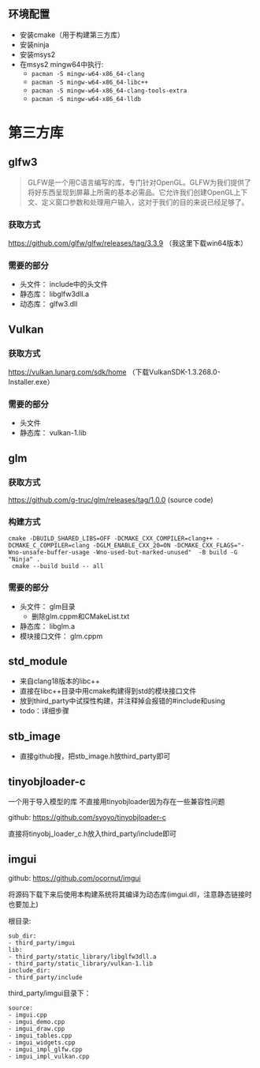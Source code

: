 ## 环境配置
- 安装cmake（用于构建第三方库）
- 安装ninja
- 安装msys2
- 在msys2 mingw64中执行:
  - `pacman -S mingw-w64-x86_64-clang`
  - `pacman -S mingw-w64-x86_64-libc++`
  - `pacman -S mingw-w64-x86_64-clang-tools-extra`
  - `pacman -S mingw-w64-x86_64-lldb`

# 第三方库
## glfw3
> GLFW是一个用C语言编写的库，专门针对OpenGL。GLFW为我们提供了将好东西呈现到屏幕上所需的基本必需品。它允许我们创建OpenGL上下文、定义窗口参数和处理用户输入，这对于我们的目的来说已经足够了。
### 获取方式 
https://github.com/glfw/glfw/releases/tag/3.3.9 （我这里下载win64版本）

### 需要的部分
- 头文件： include中的头文件
- 静态库： libglfw3dll.a 
- 动态库： glfw3.dll

## Vulkan
### 获取方式
https://vulkan.lunarg.com/sdk/home （下载VulkanSDK-1.3.268.0-Installer.exe）
### 需要的部分
- 头文件
- 静态库： vulkan-1.lib

## glm
### 获取方式
https://github.com/g-truc/glm/releases/tag/1.0.0 (source code)
### 构建方式
```
cmake -DBUILD_SHARED_LIBS=OFF -DCMAKE_CXX_COMPILER=clang++ -DCMAKE_C_COMPILER=clang -DGLM_ENABLE_CXX_20=ON -DCMAKE_CXX_FLAGS="-Wno-unsafe-buffer-usage -Wno-used-but-marked-unused"  -B build -G "Ninja" .
 cmake --build build -- all
```
### 需要的部分
- 头文件： glm目录
  - 删除glm.cppm和CMakeList.txt
- 静态库： libglm.a
- 模块接口文件： glm.cppm

## std_module
- 来自clang18版本的libc++
- 直接在libc++目录中用cmake构建得到std的模块接口文件
- 放到third_party中试探性构建，并注释掉会报错的#include和using
- todo：详细步骤

## stb_image
- 直接github搜，把stb_image.h放third_party即可

## tinyobjloader-c

一个用于导入模型的库
不直接用tinyobjloader因为存在一些兼容性问题

github: https://github.com/syoyo/tinyobjloader-c

直接将tinyobj_loader_c.h放入third_party/include即可

## imgui

github: https://github.com/ocornut/imgui

将源码下载下来后使用本构建系统将其编译为动态库(imgui.dll，注意静态链接时也要加上)

根目录:
```
sub_dir:
- third_party/imgui
lib:
- third_party/static_library/libglfw3dll.a
- third_party/static_library/vulkan-1.lib
include_dir:
- third_party/include
```
third_party/imgui目录下：
```
source:
- imgui.cpp
- imgui_demo.cpp
- imgui_draw.cpp
- imgui_tables.cpp
- imgui_widgets.cpp
- imgui_impl_glfw.cpp
- imgui_impl_vulkan.cpp
```